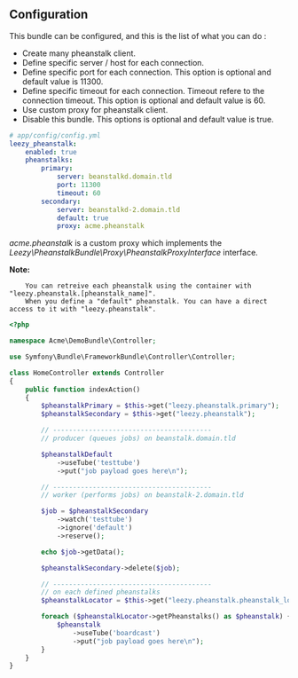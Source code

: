 ## Configuration

This bundle can be configured, and this is the list of what you can do :
* Create many pheanstalk client.
* Define specific server / host for each connection.
* Define specific port for each connection. This option is optional and default value is 11300.
* Define specific timeout for each connection. Timeout refere to the connection timeout. This option is optional and default value is 60.
* Use custom proxy for pheanstalk client.
* Disable this bundle. This options is optional and default value is true.

``` yaml
# app/config/config.yml
leezy_pheanstalk:
    enabled: true
    pheanstalks:
        primary:
            server: beanstalkd.domain.tld
            port: 11300
            timeout: 60
        secondary:
            server: beanstalkd-2.domain.tld
            default: true
            proxy: acme.pheanstalk
```

*acme.pheanstalk* is a custom proxy which implements the *Leezy\PheanstalkBundle\Proxy\PheanstalkProxyInterface* interface.

**Note:**
```
    You can retreive each pheanstalk using the container with "leezy.pheanstalk.[pheanstalk_name]".
    When you define a "default" pheanstalk. You can have a direct access to it with "leezy.pheanstalk".
```

``` php
<?php

namespace Acme\DemoBundle\Controller;

use Symfony\Bundle\FrameworkBundle\Controller\Controller;

class HomeController extends Controller
{
    public function indexAction()
    {
        $pheanstalkPrimary = $this->get("leezy.pheanstalk.primary");
        $pheanstalkSecondary = $this->get("leezy.pheanstalk");

        // ----------------------------------------
        // producer (queues jobs) on beanstalk.domain.tld

        $pheanstalkDefault
            ->useTube('testtube')
            ->put("job payload goes here\n");

        // ----------------------------------------
        // worker (performs jobs) on beanstalk-2.domain.tld

        $job = $pheanstalkSecondary
            ->watch('testtube')
            ->ignore('default')
            ->reserve();

        echo $job->getData();

        $pheanstalkSecondary->delete($job);

        // ----------------------------------------
        // on each defined pheanstalks
        $pheanstalkLocator = $this->get("leezy.pheanstalk.pheanstalk_locator");

        foreach ($pheanstalkLocator->getPheanstalks() as $pheanstalk) {
            $pheanstalk
                ->useTube('boardcast')
                ->put("job payload goes here\n");
        }
    }
}
```
